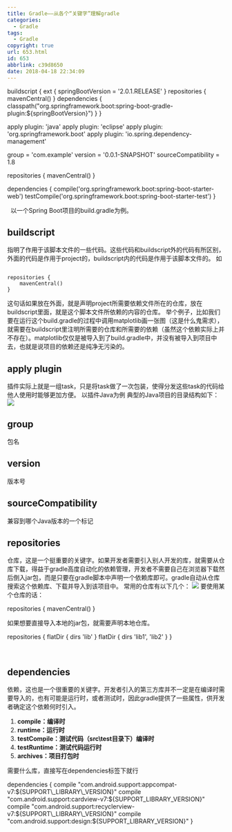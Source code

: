 ```yaml
---
title: Gradle——从各个“关键字”理解gradle
categories:
  - Gradle
tags:
  - Gradle
copyright: true
url: 653.html
id: 653
abbrlink: c39d8650
date: 2018-04-18 22:34:09
---
```


buildscript {
    ext {
        springBootVersion = '2.0.1.RELEASE'
    }
    repositories {
        mavenCentral()
    }
    dependencies {
        classpath("org.springframework.boot:spring-boot-gradle-plugin:${springBootVersion}")
    }
}

<!-- more -->

apply plugin: 'java'
apply plugin: 'eclipse'
apply plugin: 'org.springframework.boot'
apply plugin: 'io.spring.dependency-management'

group = 'com.example'
version = '0.0.1-SNAPSHOT'
sourceCompatibility = 1.8

repositories {
    mavenCentral()
}


dependencies {
    compile('org.springframework.boot:spring-boot-starter-web')
    testCompile('org.springframework.boot:spring-boot-starter-test')
}

  以一个Spring Boot项目的build.gradle为例。

buildscript
-----------

指明了作用于该脚本文件的一些代码。这些代码和buildscript外的代码有所区别，外面的代码是作用于project的，buildscript内的代码是作用于该脚本文件的。 如

```null

repositories {
    mavenCentral()
}

```

这句话如果放在外面，就是声明project所需要依赖文件所在的仓库，放在buildscript里面，就是这个脚本文件所依赖的内容的仓库。 举个例子，比如我们要在运行这个build.gradle的过程中调用matplotlib画一张图（这是什么鬼需求），就需要在buildscript里注明所需要的仓库和所需要的依赖（虽然这个依赖实际上并不存在）。matplotlib仅仅是被导入到了build.gradle中，并没有被导入到项目中去，也就是说项目的依赖还是纯净无污染的。

apply plugin
------------

插件实际上就是一组task，只是将task做了一次包装，使得分发这些task的代码给他人使用时能够更加方便。 以插件Java为例 典型的Java项目的目录结构如下： ![](https://oss.kherrisan.cn/Snipaste_2018-05-01_16-32-41.jpg)

group
-----

包名

version
-------

版本号

sourceCompatibility
-------------------

兼容到哪个Java版本的一个标记

repositories
------------

仓库，这是一个挺重要的关键字。如果开发者需要引入别人开发的库，就需要从仓库下载，得益于gradle高度自动化的依赖管理，开发者不需要自己在浏览器下载然后倒入jar包，而是只要在gradle脚本中声明一个依赖库即可。gradle自动从仓库搜索这个依赖库、下载并导入到该项目中。 常用的仓库有以下几个： ![](https://oss.kherrisan.cn/Snipaste_2018-05-01_16-38-14.jpg) 要使用某个仓库的话：

repositories {
    mavenCentral()
}

如果想要直接导入本地的jar包，就需要声明本地仓库。

repositories {
    flatDir {
        dirs 'lib'
    }
    flatDir {
        dirs 'lib1', 'lib2'
    }
}

 

dependencies
------------

依赖，这也是一个很重要的关键字。开发者引入的第三方库并不一定是在编译时需要导入的，也有可能是运行时，或者测试时，因此gradle提供了一些属性，供开发者确定这个依赖何时引入。

1.  **compile：编译时**
2.  **runtime：运行时**
3.  **testCompile：测试代码（src\\test目录下）编译时**
4.  **testRuntime：测试代码运行时**
5.  **archives：项目打包时**

需要什么库，直接写在dependencies标签下就行

dependencies {
    compile "com.android.support:appcompat-v7:${SUPPORT\_LIBRARY\_VERSION}"
    compile "com.android.support:cardview-v7:${SUPPORT\_LIBRARY\_VERSION}"
    compile "com.android.support:recyclerview-v7:${SUPPORT\_LIBRARY\_VERSION}"
    compile "com.android.support:design:${SUPPORT\_LIBRARY\_VERSION}"
}